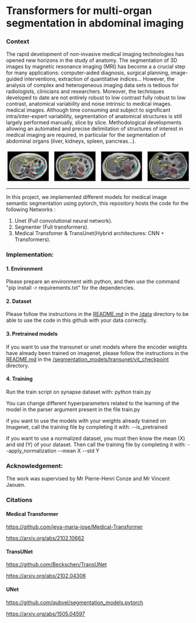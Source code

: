 # Transformers for multi-organ segmentation in abdominal imaging

### Context
The rapid development of non-invasive medical imaging technologies has opened new horizons in the study of
anatomy. The segmentation of 3D images by magnetic resonance imaging (MRI) has become a
a crucial step for many applications: computer-aided diagnosis, surgical planning, image-guided interventions, extraction of quantitative indices...
However, the analysis of complex and heterogeneous imaging data sets is tedious for radiologists, clinicians and
researchers. Moreover, the techniques developed to date are not entirely robust to low contrast
fully robust to low contrast, anatomical variability and noise intrinsic to medical images.
medical images. Although time consuming and subject to significant intra/inter-expert variability, segmentation of anatomical
structures is still largely performed manually, slice by slice.
Methodological developments allowing an automated and precise delimitation of structures of interest in
medical imaging are required, in particular for the segmentation of abdominal organs (liver, kidneys, spleen, pancreas...).

![image](pictures/Picture1.png)


----
In this project, we implemented different models for medical image semantic segmentation using pytorch, this repository hosts the code for the following Networks :
1. Unet (Full convolutional neural network).
2. Segmenter (Full transformers).
3. Medical Transfomer & TransUnet(Hybrid architectures: CNN + Transformers). 

### Implementation:

####  1. Environment

Please prepare an environment with python, and then use the command "pip install -r requirements.txt" for the dependencies.

####  2. Dataset

Please follow the instructions in the [README.md](data/README.md) in the [/data](data) directory to be able to use the code in this github with your data correctly.

####  3. Pretrained models

If you want to use the transunet or unet models where the encoder weights have already been trained on imagenet, please follow the instructions in the [README.md](segmentation_models/transunet/vit_checkpoint/README.md) in the [/segmentation_models/transunet/vit_checkpoint](segmentation_models/transunet/vit_checkpoint) directory.

####  4. Training

Run the train script on synapse dataset with: python train.py 

You can change different hyperparameters related to the learning of the model in the parser argument present in the file train.py

if you want to use the models with your weights already trained on Imagenet, call the training file by completing it with: --is_pretrained

If you want to use a normalized dataset, you must then know the mean (X) and std (Y) of your dataset. 
Then call the training file by completing it with: --apply_normalization --mean X --std Y

### Acknowledgement:
The work was supervised by Mr Pierre-Henri Conze and Mr Vincent Jaouen.

### Citations

#### Medical Transformer
https://github.com/jeya-maria-jose/Medical-Transformer

https://arxiv.org/abs/2102.10662 

#### TransUNet
https://github.com/Beckschen/TransUNet

https://arxiv.org/abs/2102.04306

#### UNet
https://github.com/qubvel/segmentation_models.pytorch

https://arxiv.org/abs/1505.04597

